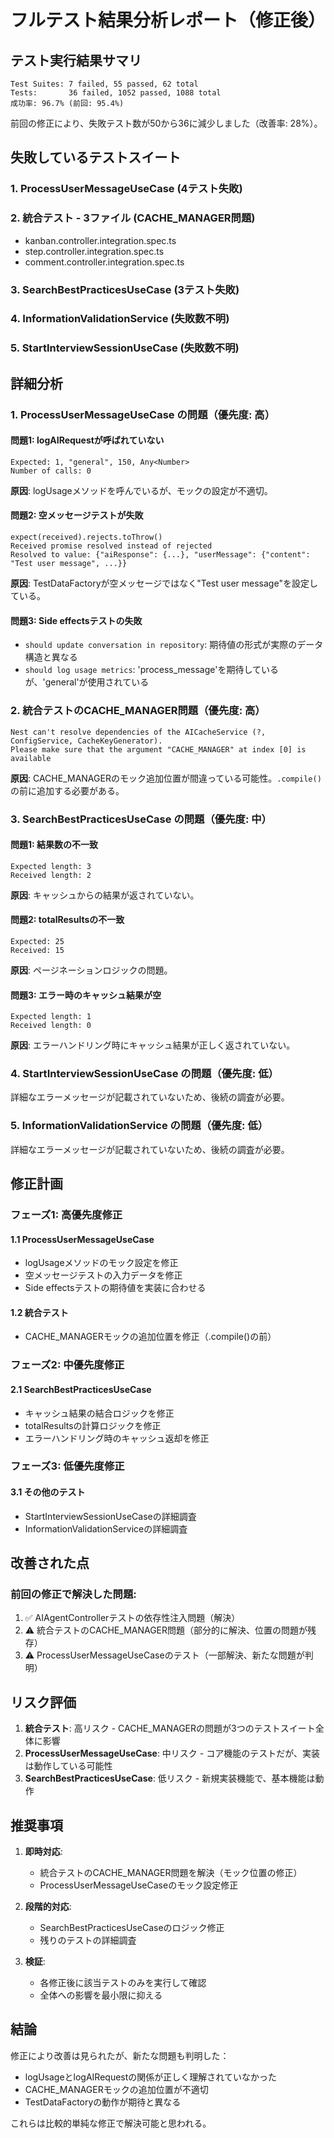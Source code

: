 # フルテスト結果分析レポート（修正後）

## テスト実行結果サマリ

```
Test Suites: 7 failed, 55 passed, 62 total
Tests:       36 failed, 1052 passed, 1088 total
成功率: 96.7% (前回: 95.4%)
```

前回の修正により、失敗テスト数が50から36に減少しました（改善率: 28%）。

## 失敗しているテストスイート

### 1. ProcessUserMessageUseCase (4テスト失敗) 
### 2. 統合テスト - 3ファイル (CACHE_MANAGER問題)
   - kanban.controller.integration.spec.ts
   - step.controller.integration.spec.ts 
   - comment.controller.integration.spec.ts
### 3. SearchBestPracticesUseCase (3テスト失敗)
### 4. InformationValidationService (失敗数不明)
### 5. StartInterviewSessionUseCase (失敗数不明)

## 詳細分析

### 1. ProcessUserMessageUseCase の問題（優先度: 高）

#### 問題1: logAIRequestが呼ばれていない
```
Expected: 1, "general", 150, Any<Number>
Number of calls: 0
```
**原因**: logUsageメソッドを呼んでいるが、モックの設定が不適切。

#### 問題2: 空メッセージテストが失敗
```
expect(received).rejects.toThrow()
Received promise resolved instead of rejected
Resolved to value: {"aiResponse": {...}, "userMessage": {"content": "Test user message", ...}}
```
**原因**: TestDataFactoryが空メッセージではなく"Test user message"を設定している。

#### 問題3: Side effectsテストの失敗
- `should update conversation in repository`: 期待値の形式が実際のデータ構造と異なる
- `should log usage metrics`: 'process_message'を期待しているが、'general'が使用されている

### 2. 統合テストのCACHE_MANAGER問題（優先度: 高）

```
Nest can't resolve dependencies of the AICacheService (?, ConfigService, CacheKeyGenerator). 
Please make sure that the argument "CACHE_MANAGER" at index [0] is available
```

**原因**: CACHE_MANAGERのモック追加位置が間違っている可能性。`.compile()`の前に追加する必要がある。

### 3. SearchBestPracticesUseCase の問題（優先度: 中）

#### 問題1: 結果数の不一致
```
Expected length: 3
Received length: 2
```
**原因**: キャッシュからの結果が返されていない。

#### 問題2: totalResultsの不一致
```
Expected: 25
Received: 15
```
**原因**: ページネーションロジックの問題。

#### 問題3: エラー時のキャッシュ結果が空
```
Expected length: 1
Received length: 0
```
**原因**: エラーハンドリング時にキャッシュ結果が正しく返されていない。

### 4. StartInterviewSessionUseCase の問題（優先度: 低）

詳細なエラーメッセージが記載されていないため、後続の調査が必要。

### 5. InformationValidationService の問題（優先度: 低）

詳細なエラーメッセージが記載されていないため、後続の調査が必要。

## 修正計画

### フェーズ1: 高優先度修正

#### 1.1 ProcessUserMessageUseCase
- logUsageメソッドのモック設定を修正
- 空メッセージテストの入力データを修正
- Side effectsテストの期待値を実装に合わせる

#### 1.2 統合テスト
- CACHE_MANAGERモックの追加位置を修正（.compile()の前）

### フェーズ2: 中優先度修正

#### 2.1 SearchBestPracticesUseCase
- キャッシュ結果の結合ロジックを修正
- totalResultsの計算ロジックを修正
- エラーハンドリング時のキャッシュ返却を修正

### フェーズ3: 低優先度修正

#### 3.1 その他のテスト
- StartInterviewSessionUseCaseの詳細調査
- InformationValidationServiceの詳細調査

## 改善された点

### 前回の修正で解決した問題:
1. ✅ AIAgentControllerテストの依存性注入問題（解決）
2. ⚠️ 統合テストのCACHE_MANAGER問題（部分的に解決、位置の問題が残存）
3. ⚠️ ProcessUserMessageUseCaseのテスト（一部解決、新たな問題が判明）

## リスク評価

1. **統合テスト**: 高リスク - CACHE_MANAGERの問題が3つのテストスイート全体に影響
2. **ProcessUserMessageUseCase**: 中リスク - コア機能のテストだが、実装は動作している可能性
3. **SearchBestPracticesUseCase**: 低リスク - 新規実装機能で、基本機能は動作

## 推奨事項

1. **即時対応**:
   - 統合テストのCACHE_MANAGER問題を解決（モック位置の修正）
   - ProcessUserMessageUseCaseのモック設定修正

2. **段階的対応**:
   - SearchBestPracticesUseCaseのロジック修正
   - 残りのテストの詳細調査

3. **検証**:
   - 各修正後に該当テストのみを実行して確認
   - 全体への影響を最小限に抑える

## 結論

修正により改善は見られたが、新たな問題も判明した：
- logUsageとlogAIRequestの関係が正しく理解されていなかった
- CACHE_MANAGERモックの追加位置が不適切
- TestDataFactoryの動作が期待と異なる

これらは比較的単純な修正で解決可能と思われる。